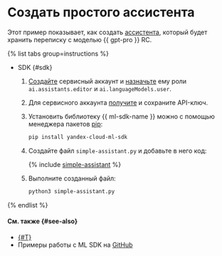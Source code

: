 # Создать простого ассистента

Этот пример показывает, как создать [ассистента](../../concepts/assistant/index.md), который будет хранить переписку с моделью {{ gpt-pro }} RC.

{% list tabs group=instructions %}

- SDK {#sdk}

  1. [Создайте](../../../iam/operations/sa/create.md) сервисный аккаунт и [назначьте](../../../iam/operations/sa/assign-role-for-sa.md) ему роли `ai.assistants.editor` и `ai.languageModels.user`.
  1. Для сервисного аккаунта [получите](../../../iam/operations/api-key/create.md) и сохраните API-ключ.  
  1. Установить библиотеку {{ ml-sdk-name }} можно с помощью менеджера пакетов [pip](https://pip.pypa.io/en/stable/):

     ```bash
     pip install yandex-cloud-ml-sdk
     ```

  1. Создайте файл `simple-assistant.py` и добавьте в него код:

     {% include [simple-assistant](../../../_includes/foundation-models/examples/simple-assistant.md) %}

  1. Выполните созданный файл:

     ```bash
     python3 simple-assistant.py
     ```

{% endlist %}

#### См. также {#see-also}

* [{#T}](./create-with-searchindex.md)
* Примеры работы с ML SDK на [GitHub](https://github.com/yandex-cloud/yandex-cloud-ml-sdk/tree/master/examples/sync/assistants) 